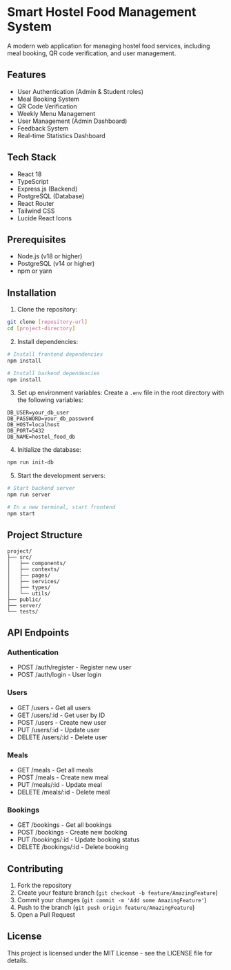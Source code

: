 # Smart Hostel Food Management System

A modern web application for managing hostel food services, including meal booking, QR code verification, and user management.

## Features

- User Authentication (Admin & Student roles)
- Meal Booking System
- QR Code Verification
- Weekly Menu Management
- User Management (Admin Dashboard)
- Feedback System
- Real-time Statistics Dashboard

## Tech Stack

- React 18
- TypeScript
- Express.js (Backend)
- PostgreSQL (Database)
- React Router
- Tailwind CSS
- Lucide React Icons

## Prerequisites

- Node.js (v18 or higher)
- PostgreSQL (v14 or higher)
- npm or yarn

## Installation

1. Clone the repository:
```bash
git clone [repository-url]
cd [project-directory]
```

2. Install dependencies:
```bash
# Install frontend dependencies
npm install

# Install backend dependencies
npm install
```

3. Set up environment variables:
Create a `.env` file in the root directory with the following variables:
```env
DB_USER=your_db_user
DB_PASSWORD=your_db_password
DB_HOST=localhost
DB_PORT=5432
DB_NAME=hostel_food_db
```

4. Initialize the database:
```bash
npm run init-db
```

5. Start the development servers:
```bash
# Start backend server
npm run server

# In a new terminal, start frontend
npm start
```

## Project Structure

```
project/
├── src/
│   ├── components/
│   ├── contexts/
│   ├── pages/
│   ├── services/
│   ├── types/
│   └── utils/
├── public/
├── server/
└── tests/
```

## API Endpoints

### Authentication
- POST /auth/register - Register new user
- POST /auth/login - User login

### Users
- GET /users - Get all users
- GET /users/:id - Get user by ID
- POST /users - Create new user
- PUT /users/:id - Update user
- DELETE /users/:id - Delete user

### Meals
- GET /meals - Get all meals
- POST /meals - Create new meal
- PUT /meals/:id - Update meal
- DELETE /meals/:id - Delete meal

### Bookings
- GET /bookings - Get all bookings
- POST /bookings - Create new booking
- PUT /bookings/:id - Update booking status
- DELETE /bookings/:id - Delete booking

## Contributing

1. Fork the repository
2. Create your feature branch (`git checkout -b feature/AmazingFeature`)
3. Commit your changes (`git commit -m 'Add some AmazingFeature'`)
4. Push to the branch (`git push origin feature/AmazingFeature`)
5. Open a Pull Request

## License

This project is licensed under the MIT License - see the LICENSE file for details.
